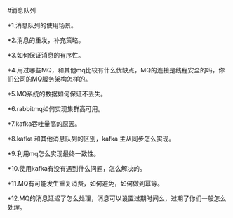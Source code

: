 #消息队列

*1.消息队列的使用场景。

*2.消息的重发，补充策略。

*3.如何保证消息的有序性。

*4.用过哪些MQ，和其他mq比较有什么优缺点，MQ的连接是线程安全的吗，你们公司的MQ服务架构怎样的。

*5.MQ系统的数据如何保证不丢失。

*6.rabbitmq如何实现集群高可用。

*7.kafka吞吐量高的原因。

*8.kafka 和其他消息队列的区别，kafka 主从同步怎么实现。

*9.利用mq怎么实现最终一致性。

*10.使用kafka有没有遇到什么问题，怎么解决的。

*11.MQ有可能发生重复消费，如何避免，如何做到幂等。

*12.MQ的消息延迟了怎么处理，消息可以设置过期时间么，过期了你们一般怎么处理。
